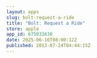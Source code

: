 ```yaml
---
layout: apps
slug: bolt-request-a-ride
title: "Bolt: Request a Ride"
store: apple
app_id: 675033630
date: 2025-06-16T08:00:12Z
published: 2013-07-24T04:44:15Z
---
```

